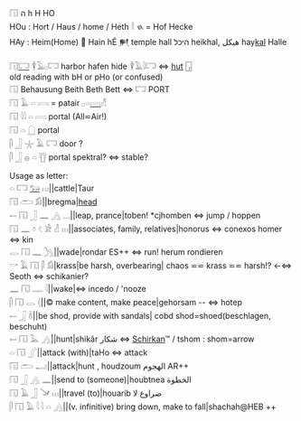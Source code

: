 𓉔 ה h H HO  
HOu : Hort / Haus / home / Heth 𓎛 𐤇 = Hof Hecke  
HAy : Heim(Home) 󴉅 Hain hÉ [𒂍](𒂍) temple hall היכל heikhal, هيكل hay[kal](𓅨) Halle  

𓉔[𓉐](𓉐) 𓇉𓄿𓊪𓉐 harbor hafen hide 𓇉𓄿𓇋𓉐  ⇔ [hut](𓉗) [𓉗](𓉗)  
old reading with bH or pHo (or confused)  
𓉔 Behausung Beith Beth Bett ⇔ 𓉐 PORT  
𓉔 𓄿 𓏏 𓇯 = patair 𓊪𓏏[𓇯](𓇯)𓀭  
𓉔 𓇋𓇋 𓏏 𓇯   portal  (All⋍Air!)  
𓉔 𓏏 𓉸 portal  
𓋴 𓃀 𓇼 𓄿 𓉐 door ?  
𓋴 𓃀 𓐍 𓏏 𓊀 portal spektral? ⇔ stable?  

Usage as letter:  
𓏏 𓉐 [𓃒](𓃒) 𓏥||cattle|Taur  
𓉔 𓂧 𓀁||bregma|[head](head)  
𓍿 𓉔 𓃀 𓈖 𓂻 𓈓||leap, prance|toben! *cjhomben ⇔ jump / hoppen  
𓉔 𓈖 𓏌 𓏲 𓀀 𓁐 𓏥||associates, family, relatives|honorus ⇔ conexos homer ⇔ kin  
𓂋 𓉔 𓈖 𓂼||wade|rondar ES++ ⇔ run! herum rondieren  
𓎡 𓄿 𓉔 𓋴 𓀁|krass|be harsh, overbearing| chaos ⋍⋍ krass ⋍⋍ harsh!? ←⇔ Seoth ⇔ schikanier?  
𓈖 𓉔 𓊃 𓇋||wake|⇔ incedo / 'nooze  
𓋴 𓉔 𓂋 𓏜||© make content, make peace|gehorsam -- ⇔ hotep  
𓍿 𓃀 𓋸||be shod, provide with sandals| cobd shod=shoed(beschlagen, beschuht)  
𓍿 𓉔 𓅓 𓂻||hunt|shikâr شكار ⇔ [Schirkan](𓃭)™ / tshom : shom=arrow  
𓏏 𓉔 𓂾||attack (with)|taHo ⇔ attack  
𓉔 𓂧 𓂝||attack|hunt , houdzoum الهجوم AR++  
𓉔 𓃀 𓂻 𓈖||send to (someone)|houbtnea الخطوة  
𓉔 𓄿 𓃀 𓍁 𓏥||travel (to)|houarib ضراوع لا  
𓋴 𓉔 𓄿 𓇋 𓇋 𓏏 𓂻||(v. infinitive) bring down, make to fall|shachah@HEB ++  

